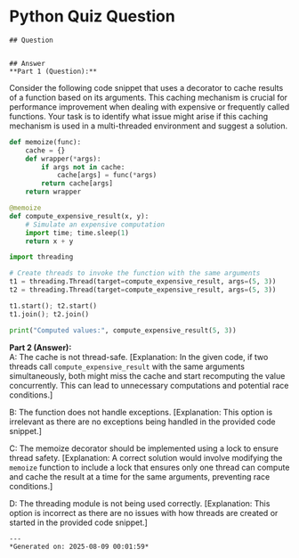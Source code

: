 # Python Quiz Question
    
    ## Question
    
    
    ## Answer
    **Part 1 (Question):**  
Consider the following code snippet that uses a decorator to cache results of a function based on its arguments. This caching mechanism is crucial for performance improvement when dealing with expensive or frequently called functions. Your task is to identify what issue might arise if this caching mechanism is used in a multi-threaded environment and suggest a solution.

```python
def memoize(func):
    cache = {}
    def wrapper(*args):
        if args not in cache:
            cache[args] = func(*args)
        return cache[args]
    return wrapper

@memoize
def compute_expensive_result(x, y):
    # Simulate an expensive computation
    import time; time.sleep(1)
    return x + y

import threading

# Create threads to invoke the function with the same arguments
t1 = threading.Thread(target=compute_expensive_result, args=(5, 3))
t2 = threading.Thread(target=compute_expensive_result, args=(5, 3))

t1.start(); t2.start()
t1.join(); t2.join()

print("Computed values:", compute_expensive_result(5, 3))
```

**Part 2 (Answer):**  
A: The cache is not thread-safe. [Explanation: In the given code, if two threads call `compute_expensive_result` with the same arguments simultaneously, both might miss the cache and start recomputing the value concurrently. This can lead to unnecessary computations and potential race conditions.]

B: The function does not handle exceptions. [Explanation: This option is irrelevant as there are no exceptions being handled in the provided code snippet.]

C: The memoize decorator should be implemented using a lock to ensure thread safety. [Explanation: A correct solution would involve modifying the `memoize` function to include a lock that ensures only one thread can compute and cache the result at a time for the same arguments, preventing race conditions.]

D: The threading module is not being used correctly. [Explanation: This option is incorrect as there are no issues with how threads are created or started in the provided code snippet.]
    
    ---
    *Generated on: 2025-08-09 00:01:59*
    